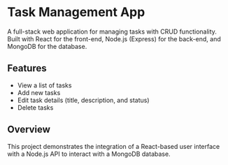 # Task Management App

A full-stack web application for managing tasks with CRUD functionality. Built with React for the front-end, Node.js (Express) for the back-end, and MongoDB for the database.

## Features

- View a list of tasks  
- Add new tasks  
- Edit task details (title, description, and status)  
- Delete tasks  

## Overview

This project demonstrates the integration of a React-based user interface with a Node.js API to interact with a MongoDB database.

